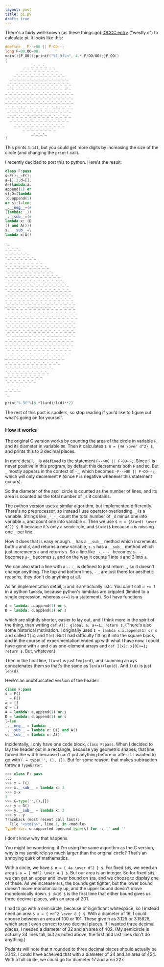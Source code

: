 ```yaml
---
layout: post
title: pi.py
draft: true
---
```

There's a fairly well-known (as these things go) [IOCCC entry](http://www.ioccc.org/years-spoiler.html#1988) ("westly.c") to calculate pi. It looks like this:

```c
#define _ F-->00 || F-OO--;
long F=00,OO=00;
main(){F_OO();printf("%1.3f\n", 4.*-F/OO/OO);}F_OO()
{
            _-_-_-_
       _-_-_-_-_-_-_-_-_
    _-_-_-_-_-_-_-_-_-_-_-_
  _-_-_-_-_-_-_-_-_-_-_-_-_-_
 _-_-_-_-_-_-_-_-_-_-_-_-_-_-_
 _-_-_-_-_-_-_-_-_-_-_-_-_-_-_
_-_-_-_-_-_-_-_-_-_-_-_-_-_-_-_
_-_-_-_-_-_-_-_-_-_-_-_-_-_-_-_
_-_-_-_-_-_-_-_-_-_-_-_-_-_-_-_
_-_-_-_-_-_-_-_-_-_-_-_-_-_-_-_
 _-_-_-_-_-_-_-_-_-_-_-_-_-_-_
 _-_-_-_-_-_-_-_-_-_-_-_-_-_-_
  _-_-_-_-_-_-_-_-_-_-_-_-_-_
    _-_-_-_-_-_-_-_-_-_-_-_
        _-_-_-_-_-_-_-_
            _-_-_-_
}
```

This prints `3.141`, but you could get more digits by increasing the size of the circle (and changing the `printf` call).

I recently decided to port this to python. Here's the result:

```python
class F:pass
s=F();_=F();
a=[];3;d=[];
A=(lambda:a.
append(1) or
s);D=(lambda
:d.append(1)
or s);l=len;
_.__neg__=(#
(lambda: _))
_.__sub__=(#
lambda x: (D
() and A()))
s. __sub__=\
lambda x:A()

-_
_-_-_-_
_-_-_-_-_-_
-_-_-_-_-_-_-_
_-_-_-_-_-_-_-_-_
-_-_-_-_-_-_-_-_-_-_
-_-_-_-_-_-_-_-_-_-_-_
_-_-_-_-_-_-_-_-_-_-_-_-_
_-_-_-_-_-_-_-_-_-_-_-_-_-_
_-_-_-_-_-_-_-_-_-_-_-_-_-_-_
-_-_-_-_-_-_-_-_-_-_-_-_-_-_-_
_-_-_-_-_-_-_-_-_-_-_-_-_-_-_-_
_-_-_-_-_-_-_-_-_-_-_-_-_-_-_-_
-_-_-_-_-_-_-_-_-_-_-_-_-_-_-_-_
-_-_-_-_-_-_-_-_-_-_-_-_-_-_-_-_
_-_-_-_-_-_-_-_-_-_-_-_-_-_-_-_-_
_-_-_-_-_-_-_-_-_-_-_-_-_-_-_-_-_
-_-_-_-_-_-_-_-_-_-_-_-_-_-_-_-_
-_-_-_-_-_-_-_-_-_-_-_-_-_-_-_-_
-_-_-_-_-_-_-_-_-_-_-_-_-_-_-_-_
-_-_-_-_-_-_-_-_-_-_-_-_-_-_-_-_
_-_-_-_-_-_-_-_-_-_-_-_-_-_-_-_
_-_-_-_-_-_-_-_-_-_-_-_-_-_-_-_
-_-_-_-_-_-_-_-_-_-_-_-_-_-_-_
_-_-_-_-_-_-_-_-_-_-_-_-_-_-_
_-_-_-_-_-_-_-_-_-_-_-_-_-_
_-_-_-_-_-_-_-_-_-_-_-_-_
-_-_-_-_-_-_-_-_-_-_-_
-_-_-_-_-_-_-_-_-_-_
_-_-_-_-_-_-_-_-_
-_-_-_-_-_-_-_
_-_-_-_-_-_
_-_-_-_
-_

print"%.3f"%(8.*l(a+d)/l(d)**2)
```

The rest of this post is spoilers, so stop reading if you'd like to figure out what's going on for yourself.

### How it works

The original C version works by counting the area of the circle in variable `F`, and its diameter in variable `OO`. Then it calculates `$ π = {4A \over d^2} $`, and prints this to 3 decimal places.

In more detail, `_` is `#define`d to the statement `F-->00 || F-OO--;`. Since `F` is never positive in this program, by default this decrements both `F` and `OO`. But `_` mostly appears in the context of `-_`, which becomes `-F-->00 || F-OO--;`, which will only decrement `F` (since `F` is negative whenever this statement occurs).

So the diameter of the ascii circle is counted as the number of lines, and its area is counted as the total number of `_`s it contains.

The python version uses a similar algorithm, but implemented differently. There's no preprocessor, so instead I use operator overloading. `_` is a variable. Strings like `_-_-_` count the total number of `_`s minus one into variable `a`, and count one into variable `d`. Then we use `$ π = {8(a+d) \over d^2} $`. 8 because it's only a semicircle, and `$(a+d)$` because `a` is missing one `_` per line.

How it does that is easy enough. `_` has a `__sub__` method which increments both `a` and `d`, and returns a new variable, `s`. `s` has a `__sub__` method which just increments `a` and returns `s`. So a line like `_-_-_-_` becomes `s-_-_` becomes `s-_` becomes `s`, and on the way it counts 1 into `d` and 3 into `a`.

We can also start a line with a `-`. `-_` is defined to just return `_`, so it doesn't change anything. The top and bottom lines, `-_`, are just there for aesthetic reasons, they don't do anything at all.

As an implementation detail, `a` and `d` are actually lists. You can't call `a += 1` in a python `lambda`, because python's lambdas are crippled (limited to a single expression, whereas `a+=1` is a statement). So I have functions

```python
A = lambda: a.append(1) or s
D = lambda: d.append(1) or s
```

which are slightly shorter, easier to lay out, and I think more in the spirit of the thing, than writing `def A(): global a; a+=1; return s`. (There's also some historical motivation. I originally used `I = lambda x:x.append(1) or s` and called `I(a)` and `I(d)`. But I had difficulty fitting it into the square block, and in the course of experimentation ended up with what I have now. I could have gone with `a` and `d` as one-element arrays and `def I(x): x[0]+=1; return s`. But, whatever.)

Then in the final line, `l(a+d)` is just `len(a+d)`, and summing arrays concatenates them so that's the same as `len(a)+len(d)`. And `l(d)` is just `len(d)`.

Here's an unobfuscated version of the header:

```python
class F:pass
s = F()
_ = F()
a = []
d = []
A = lambda: a.append(1) or s
D = lambda: d.append(1) or s
l=len
_.__neg__ = lambda: _
_.__sub__ = lambda x: D() and A()
s.__sub__ = lambda x: A()
```

Incidentally, I only have one code block, `class F:pass`. When I decided to lay the header out in a rectangle, because yay geometric shapes, that line forced the width because I can't put anything before or after it. I wanted to go with `F = type('', (), {})`. But for some reason, that makes subtraction throw a `TypeError`:

```python
>>> class F: pass
... 
>>> x = F()
>>> x.__sub__ = lambda x: 3
>>> x-x
3
>>> G=type('',(),{})
>>> y = G()
>>> y.__sub__ = lambda x: 3
>>> y - y
Traceback (most recent call last):
  File "<stdin>", line 1, in <module>
TypeError: unsupported operand type(s) for -: '' and ''
```

I don't know why that happens.

You might be wondering, if I'm using the same algorithm as the C version, why is my semicircle so much larger than the original circle? That's an annoying quirk of mathematics.

With a circle, we have `$ π = { 4a \over d^2 } $`. For fixed `$d$`, we need an area `$ a = { πd^2 \over 4 } $`. But our area is an integer. So for fixed `$d$`, we can get an upper and lower bound on `$π$`, and we choose to display one of these. As we increase `$d$`, the bounds get tighter, but the lower bound doesn't move monotonically up, and the upper bound doesn't move monotonically down. `$ d=16 $` is the first time that either bound gives us three decimal places, with an area of 201.

I had to go with a semicircle, because of significant whitespace, so I instead need an area `$ a = { πd^2 \over 8 } $`. With a diameter of 16, I could choose between an area of 100 or 101. These give π as 3.125 or 3.15625, which aren't even correct to two decimal places. If I wanted three decimal places, I needed a diameter of 32 and an area of 402. (My semicircle is actually 34 lines tall, but as noted above, the first and last lines don't do anything.)

Pedants will note that π rounded to three decimal places should actually be 3.142. I could have acheived that with a diameter of 34 and an area of 454. With a full circle, we could go for diameter 17 and area 227.
